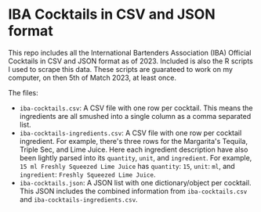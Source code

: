 # IBA Cocktails in CSV and JSON format

This repo includes all the International Bartenders Association (IBA) Official Cocktails in CSV and JSON format as of 2023. Included is also the R scripts I used to scrape this data. These scripts are guarateed to work on my computer, on then 5th of Match 2023, at least once.

The files:
* `iba-cocktails.csv`: A CSV file with one row per cocktail. This means the ingredients are all smushed into a single column as a comma separated list.
* `iba-cocktails-ingredients.csv`: A CSV file with one row per cocktail ingredient. For example, there's three rows for the Margarita's Tequila, Triple Sec, and Lime Juice. Here each ingredient description have also been lightly parsed into its `quantity`, `unit`, and `ingredient`. For example, `15 ml Freshly Squeezed Lime Juice` has `quantity`: `15`, `unit`: `ml`, and `ingredient`: `Freshly Squeezed Lime Juice`.
* `iba-cocktails.json`: A JSON list with one dictionary/object per cocktail. This JSON includes the combined information from `iba-cocktails.csv` and `iba-cocktails-ingredients.csv`.
